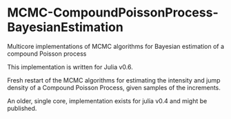 # MCMC-CompoundPoissonProcess-BayesianEstimation
Multicore implementations of MCMC algorithms for Bayesian estimation of a compound Poisson process

This implementation is written for Julia v0.6. 

Fresh restart of the MCMC algorithms for estimating the intensity and jump density of a Compound Poisson Process, given samples of the increments.

An older, single core, implementation exists for julia v0.4 and might be published. 
